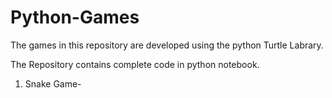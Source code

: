 # Python-Games
The games in this repository are developed using the python Turtle Labrary. 

The Repository contains  complete code in python notebook.


1. Snake Game-
 
 
